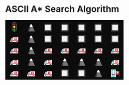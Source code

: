 # ASCII A* Search Algorithm
![result](https://github.com/yulmucha/ASCII-A-star-Search/blob/master/Result.jpg)
